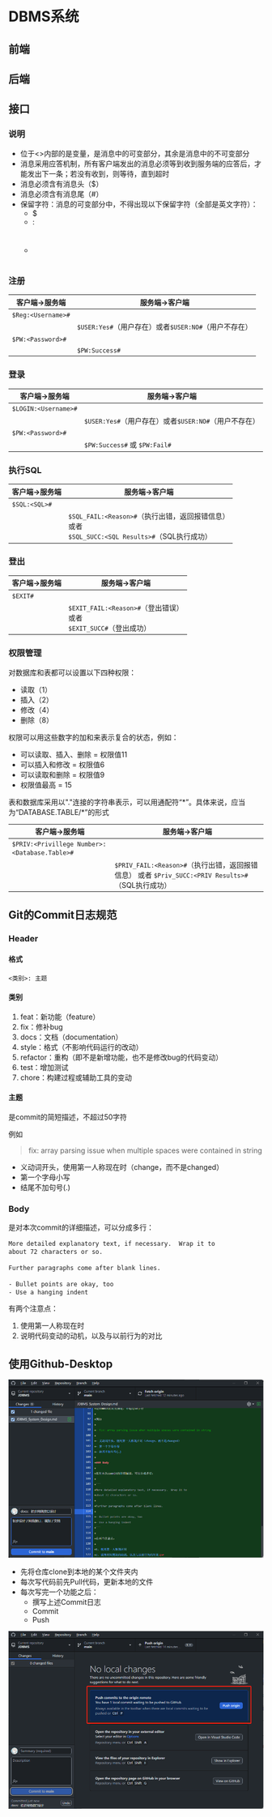 # DBMS系统

## 前端

## 后端

## 接口

### 说明

* 位于<>内部的是变量，是消息中的可变部分，其余是消息中的不可变部分
* 消息采用应答机制，所有客户端发出的消息必须等到收到服务端的应答后，才能发出下一条；若没有收到，则等待，直到超时
* 消息必须含有消息头（$）
* 消息必须含有消息尾（#）
* 保留字符：消息的可变部分中，不得出现以下保留字符（全部是英文字符）：
  * $
  * :
  * #

### 注册

| 客户端->服务端     | 服务端->客户端                                        |
| ------------------ | ----------------------------------------------------- |
| `$Reg:<Username>#` |                                                       |
|                    | `$USER:Yes#`（用户存在）或者`$USER:NO#`（用户不存在） |
| `$PW:<Password>#`  |                                                       |
|                    | `$PW:Success#`                                        |

### 登录

| 客户端->服务端           | 服务端->客户端                                               |
| ------------------------ | ------------------------------------------------------------ |
| ```$LOGIN:<Username>#``` |                                                              |
|                          | ```$USER:Yes#```（用户存在）或者```$USER:NO#```（用户不存在） |
| ```$PW:<Password>#```    |                                                              |
|                          | ```$PW:Success#``` 或 ```$PW:Fail#```                        |

### 执行SQL

| 客户端->服务端   | 服务端->客户端                                      |
| ---------------- | --------------------------------------------------- |
| `$SQL:<SQL>#` |                                                     |
|                  | `$SQL_FAIL:<Reason>#`（执行出错，返回报错信息）<br />或者<br />`$SQL_SUCC:<SQL Results>#`（SQL执行成功） |

### 登出

| 客户端->服务端 | 服务端->客户端                                               |
| -------------- | ------------------------------------------------------------ |
| `$EXIT#`       |                                                              |
|                | `$EXIT_FAIL:<Reason>#`（登出错误）<br /> 或者 <br />`$EXIT_SUCC#`（登出成功） |

### 权限管理

对数据库和表都可以设置以下四种权限：

* 读取（1）
* 插入（2）
* 修改（4）
* 删除（8）

权限可以用这些数字的加和来表示复合的状态，例如：

* 可以读取、插入、删除 = 权限值11
* 可以插入和修改 = 权限值6
* 可以读取和删除 = 权限值9
* 权限值最高 = 15

表和数据库采用以"."连接的字符串表示，可以用通配符“*”。具体来说，应当为“DATABASE.TABLE/\*”的形式

| 客户端->服务端                                | 服务端->客户端                                               |
| --------------------------------------------- | ------------------------------------------------------------ |
| `$PRIV:<Privillege Number>:<Database.Table>#` |                                                              |
|                                               | `$PRIV_FAIL:<Reason>#`（执行出错，返回报错信息） 或者 `$Priv_SUCC:<PRIV Results>#`（SQL执行成功） |

## Git的Commit日志规范

### Header

#### 格式

`<类别>: 主题`

#### 类别

1. feat：新功能（feature）
2. fix：修补bug
3. docs：文档（documentation）
4. style：格式（不影响代码运行的改动）
5. refactor：重构（即不是新增功能，也不是修改bug的代码变动）
6. test：增加测试
7. chore：构建过程或辅助工具的变动

#### 主题

是commit的简短描述，不超过50字符

例如

> fix: array parsing issue when multiple spaces were contained in string

- 义动词开头，使用第一人称现在时（change，而不是changed）
- 第一个字母小写
- 结尾不加句号(.)

### Body

是对本次commit的详细描述，可以分成多行：

```
More detailed explanatory text, if necessary.  Wrap it to 
about 72 characters or so. 

Further paragraphs come after blank lines.

- Bullet points are okay, too
- Use a hanging indent
```

有两个注意点：

1. 使用第一人称现在时
2. 说明代码变动的动机，以及与以前行为的对比

## 使用Github-Desktop

![image-20230422153041372](image-20230422153041372.png)

* 先将仓库clone到本地的某个文件夹内
* 每次写代码前先Pull代码，更新本地的文件
* 每次写完一个功能之后：
  * 撰写上述Commit日志
  * Commit
  * Push

![image-20230422153217572](image-20230422153217572.png)